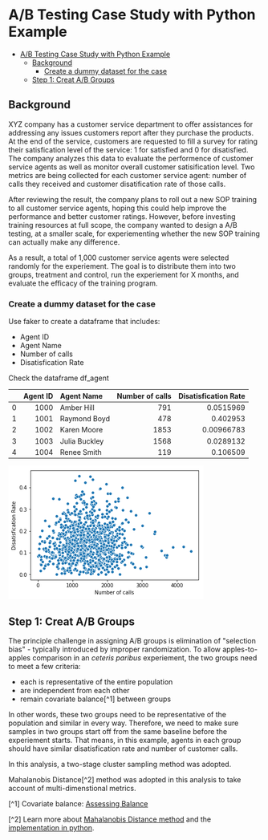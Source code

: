 # A/B Testing Case Study with Python Example

- [A/B Testing Case Study with Python Example](#ab-testing-case-study-with-python-example)
  - [Background](#background)
    - [Create a dummy dataset for the case](#create-a-dummy-dataset-for-the-case)
  - [Step 1: Creat A/B Groups](#step-1-creat-ab-groups)

## Background

XYZ company has a customer service department to offer assistances for addressing any issues customers report after they purchase the products. At the end of the service, customers are requested to fill a survey for rating their satisfication level of the service: 1 for satisfied and 0 for disatisfied. The company analyzes this data to evaluate the performence of customer service agents as well as monitor overall customer satisification level. Two metrics are being collected for each customer service agent: number of calls they received and customer disatification rate of those calls. 

After reviewing the result, the company plans to roll out a new SOP training to all customer service agents, hoping this could help improve the performance and better customer ratings. However, before investing training resources at full scope, the company wanted to design a A/B testing, at a smaller scale, for experiementing whether the new SOP training can actually make any difference. 

As a result, a total of 1,000 customer service agents were selected randomly for the experiement. The goal is to distribute them into two groups, treatment and control, run the experiement for X months, and evaluate the efficacy of the training program. 

### Create a dummy dataset for the case

Use faker to create a dataframe that includes:

* Agent ID 
* Agent Name
* Number of calls
* Disatisfication Rate 

Check the dataframe df_agent

|    |   Agent ID | Agent Name    |   Number of calls |   Disatisfication Rate |
|---:|-----------:|:--------------|------------------:|-----------------------:|
|  0 |       1000 | Amber Hill    |               791 |             0.0515969  |
|  1 |       1001 | Raymond Boyd  |               478 |             0.402953   |
|  2 |       1002 | Karen Moore   |              1853 |             0.00966783 |
|  3 |       1003 | Julia Buckley |              1568 |             0.0289132  |
|  4 |       1004 | Renee Smith   |               119 |             0.106509   |


<img src="img/dist1.png"/>


## Step 1: Creat A/B Groups

The principle challenge in assigning A/B groups is elimination of "selection bias" - typically introduced by improper randomization. To allow apples-to-apples comparison in an *ceteris paribus* experiement, the two groups need to meet a few criteria:

* each is representative of the entire population
* are independent from each other
* remain covariate balance[^1] between groups

In other words, these two groups need to be representative of the population and similar in every way. Therefore, we need to make sure samples in two groups start off from the same baseline before the experiement starts. That means, in this example, agents in each group should have similar disatisfication rate and number of customer calls. 

In this analysis, a two-stage cluster sampling method was adopted. 







Mahalanobis Distance[^2] method was adopted in this analysis to take account of multi-dimenstional metrics. 





[^1] Covariate balance: [Assessing Balance](https://cran.r-project.org/web/packages/MatchIt/vignettes/assessing-balance.html#:~:text=Covariate%20balance%20is%20the%20degree,across%20levels%20of%20the%20treatment.) 

[^2] Learn more about [Mahalanobis Distance method](http://mccormickml.com/2014/07/22/mahalanobis-distance/) and the [implementation in python](https://www.geeksforgeeks.org/how-to-calculate-mahalanobis-distance-in-python/). 
